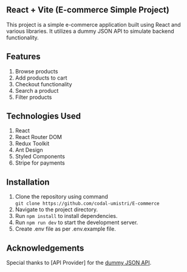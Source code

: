 ## React + Vite (E-commerce Simple Project)

This project is a simple e-commerce application built using React and various libraries. It utilizes a dummy JSON API to simulate backend functionality.

## Features
 1. Browse products
 2. Add products to cart 
 3. Checkout functionality
 4. Search a product
 5. Filter products

## Technologies Used
 1. React
 2. React Router DOM
 3. Redux Toolkit
 4. Ant Design
 5. Styled Components
 6. Stripe for payments

 ## Installation
 1. Clone the repository using command <br>
 ```git clone https://github.com/codal-umistri/E-commerce ```
 2. Navigate to the project directory.
 3. Run ```npm install``` to install dependencies.
 4. Run ```npm run dev``` to start the development server.
 5. Create .env file as per .env.example file.


## Acknowledgements
Special thanks to [API Provider] for the [dummy JSON API](https://dummyjson.com/docs/products).

